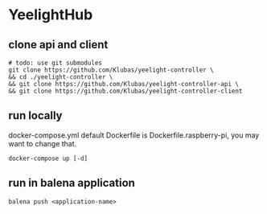 # YeelightHub

## clone api and client
    
    # todo: use git submodules
    git clone https://github.com/Klubas/yeelight-controller \
    && cd ./yeelight-controller \
    && git clone https://github.com/Klubas/yeelight-controller-api \
    && git clone https://github.com/Klubas/yeelight-controller-client  

## run locally
docker-compose.yml default Dockerfile is Dockerfile.raspberry-pi, you may want to change that.

    docker-compose up [-d]

## run in balena application

    balena push <application-name>
    
